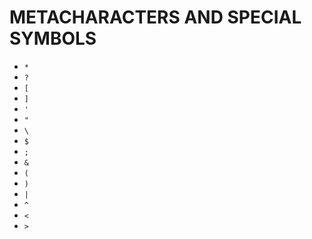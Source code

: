 
# METACHARACTERS AND SPECIAL SYMBOLS

  * `*`
  * `?`
  * `[`
  * `]`
  * `'`
  * `"`
  * `\`
  * `$`
  * `;`
  * `&`
  * `(`
  * `)`
  * `|`
  * `^`
  * `<`
  * `>`